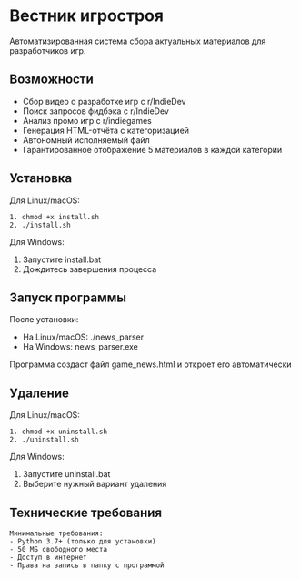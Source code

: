 # Вестник игростроя

Автоматизированная система сбора актуальных материалов для разработчиков игр.

## Возможности
- Сбор видео о разработке игр с r/IndieDev
- Поиск запросов фидбэка с r/IndieDev
- Анализ промо игр с r/indiegames
- Генерация HTML-отчёта с категоризацией
- Автономный исполняемый файл
- Гарантированное отображение 5 материалов в каждой категории

## Установка

Для Linux/macOS:
```
1. chmod +x install.sh
2. ./install.sh
```
Для Windows:
1. Запустите install.bat
2. Дождитесь завершения процесса

## Запуск программы

После установки:
- На Linux/macOS: ./news_parser
- На Windows: news_parser.exe

Программа создаст файл game_news.html и откроет его автоматически

## Удаление

Для Linux/macOS:
```
1. chmod +x uninstall.sh
2. ./uninstall.sh
```
Для Windows:
1. Запустите uninstall.bat
2. Выберите нужный вариант удаления

## Технические требования

```
Минимальные требования:
- Python 3.7+ (только для установки)
- 50 МБ свободного места
- Доступ в интернет
- Права на запись в папку с программой
```
